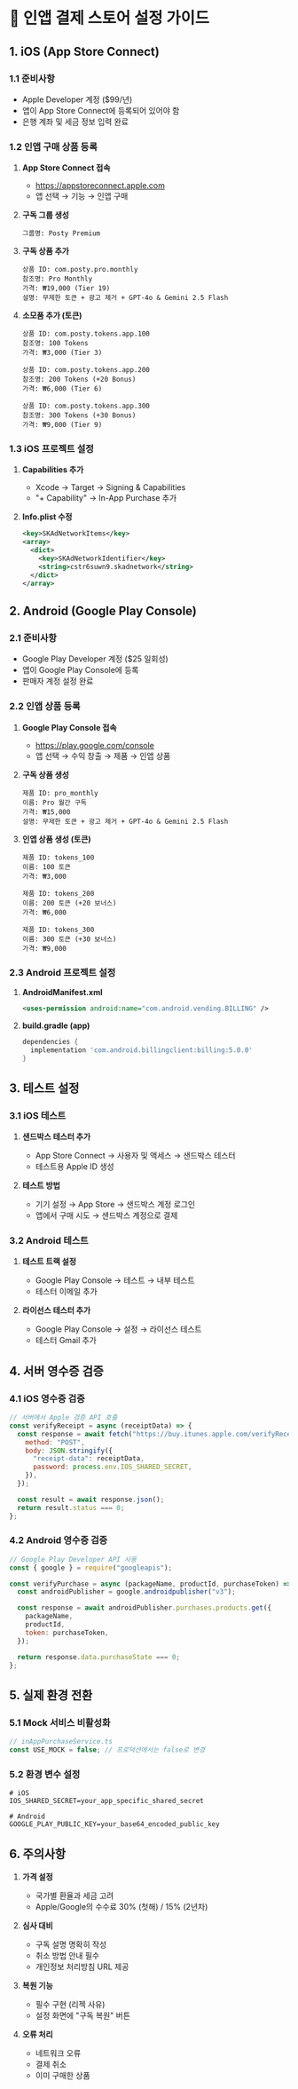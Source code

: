 # 📱 인앱 결제 스토어 설정 가이드

## 1. iOS (App Store Connect)

### 1.1 준비사항

- Apple Developer 계정 ($99/년)
- 앱이 App Store Connect에 등록되어 있어야 함
- 은행 계좌 및 세금 정보 입력 완료

### 1.2 인앱 구매 상품 등록

1. **App Store Connect 접속**

   - https://appstoreconnect.apple.com
   - 앱 선택 → 기능 → 인앱 구매

2. **구독 그룹 생성**

   ```
   그룹명: Posty Premium
   ```

3. **구독 상품 추가**

   ```
   상품 ID: com.posty.pro.monthly
   참조명: Pro Monthly
   가격: ₩19,000 (Tier 19)
   설명: 무제한 토큰 + 광고 제거 + GPT-4o & Gemini 2.5 Flash
   ```

4. **소모품 추가 (토큰)**

   ```
   상품 ID: com.posty.tokens.app.100
   참조명: 100 Tokens
   가격: ₩3,000 (Tier 3)

   상품 ID: com.posty.tokens.app.200
   참조명: 200 Tokens (+20 Bonus)
   가격: ₩6,000 (Tier 6)

   상품 ID: com.posty.tokens.app.300
   참조명: 300 Tokens (+30 Bonus)
   가격: ₩9,000 (Tier 9)
   ```

### 1.3 iOS 프로젝트 설정

1. **Capabilities 추가**

   - Xcode → Target → Signing & Capabilities
   - "+ Capability" → In-App Purchase 추가

2. **Info.plist 수정**
   ```xml
   <key>SKAdNetworkItems</key>
   <array>
     <dict>
       <key>SKAdNetworkIdentifier</key>
       <string>cstr6suwn9.skadnetwork</string>
     </dict>
   </array>
   ```

## 2. Android (Google Play Console)

### 2.1 준비사항

- Google Play Developer 계정 ($25 일회성)
- 앱이 Google Play Console에 등록
- 판매자 계정 설정 완료

### 2.2 인앱 상품 등록

1. **Google Play Console 접속**

   - https://play.google.com/console
   - 앱 선택 → 수익 창출 → 제품 → 인앱 상품

2. **구독 상품 생성**

   ```
   제품 ID: pro_monthly
   이름: Pro 월간 구독
   가격: ₩15,000
   설명: 무제한 토큰 + 광고 제거 + GPT-4o & Gemini 2.5 Flash
   ```

3. **인앱 상품 생성 (토큰)**

   ```
   제품 ID: tokens_100
   이름: 100 토큰
   가격: ₩3,000

   제품 ID: tokens_200
   이름: 200 토큰 (+20 보너스)
   가격: ₩6,000

   제품 ID: tokens_300
   이름: 300 토큰 (+30 보너스)
   가격: ₩9,000
   ```

### 2.3 Android 프로젝트 설정

1. **AndroidManifest.xml**

   ```xml
   <uses-permission android:name="com.android.vending.BILLING" />
   ```

2. **build.gradle (app)**
   ```gradle
   dependencies {
     implementation 'com.android.billingclient:billing:5.0.0'
   }
   ```

## 3. 테스트 설정

### 3.1 iOS 테스트

1. **샌드박스 테스터 추가**

   - App Store Connect → 사용자 및 액세스 → 샌드박스 테스터
   - 테스트용 Apple ID 생성

2. **테스트 방법**
   - 기기 설정 → App Store → 샌드박스 계정 로그인
   - 앱에서 구매 시도 → 샌드박스 계정으로 결제

### 3.2 Android 테스트

1. **테스트 트랙 설정**

   - Google Play Console → 테스트 → 내부 테스트
   - 테스터 이메일 추가

2. **라이선스 테스터 추가**
   - Google Play Console → 설정 → 라이선스 테스트
   - 테스터 Gmail 추가

## 4. 서버 영수증 검증

### 4.1 iOS 영수증 검증

```javascript
// 서버에서 Apple 검증 API 호출
const verifyReceipt = async (receiptData) => {
  const response = await fetch("https://buy.itunes.apple.com/verifyReceipt", {
    method: "POST",
    body: JSON.stringify({
      "receipt-data": receiptData,
      password: process.env.IOS_SHARED_SECRET,
    }),
  });

  const result = await response.json();
  return result.status === 0;
};
```

### 4.2 Android 영수증 검증

```javascript
// Google Play Developer API 사용
const { google } = require("googleapis");

const verifyPurchase = async (packageName, productId, purchaseToken) => {
  const androidPublisher = google.androidpublisher("v3");

  const response = await androidPublisher.purchases.products.get({
    packageName,
    productId,
    token: purchaseToken,
  });

  return response.data.purchaseState === 0;
};
```

## 5. 실제 환경 전환

### 5.1 Mock 서비스 비활성화

```typescript
// inAppPurchaseService.ts
const USE_MOCK = false; // 프로덕션에서는 false로 변경
```

### 5.2 환경 변수 설정

```env
# iOS
IOS_SHARED_SECRET=your_app_specific_shared_secret

# Android
GOOGLE_PLAY_PUBLIC_KEY=your_base64_encoded_public_key
```

## 6. 주의사항

1. **가격 설정**

   - 국가별 환율과 세금 고려
   - Apple/Google의 수수료 30% (첫해) / 15% (2년차)

2. **심사 대비**

   - 구독 설명 명확히 작성
   - 취소 방법 안내 필수
   - 개인정보 처리방침 URL 제공

3. **복원 기능**

   - 필수 구현 (리젝 사유)
   - 설정 화면에 "구독 복원" 버튼

4. **오류 처리**
   - 네트워크 오류
   - 결제 취소
   - 이미 구매한 상품
